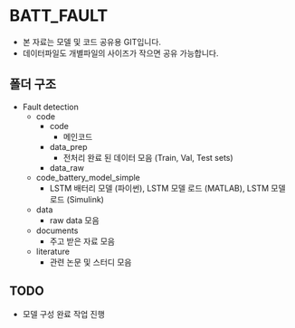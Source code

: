 # BATT_FAULT
- 본 자료는 모델 및 코드 공유용 GIT입니다. 
- 데이터파일도 개별파일의 사이즈가 작으면 공유 가능합니다.


## 폴더 구조
- Fault detection
    - code
        - code
            - 메인코드
        - data_prep
            - 전처리 완료 된 데이터 모음 (Train, Val, Test sets)
        - data_raw
    - code_battery_model_simple
        - LSTM 배터리 모델 (파이썬), LSTM 모델 로드 (MATLAB), LSTM 모델 로드 (Simulink)
    - data
        - raw data 모음
    - documents
        - 주고 받은 자료 모음
    - literature
        - 관련 논문 및 스터디 모음 
        

## TODO
- 모델 구성 완료 작업 진행
 